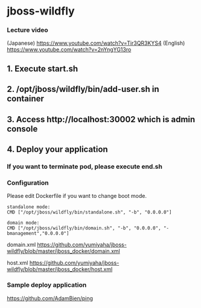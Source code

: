 # jboss-wildfly

### Lecture video
(Japanese) https://www.youtube.com/watch?v=Tir3QR3KYS4
(English)  https://www.youtube.com/watch?v=2nYngYG13ro

## 1. Execute start.sh


## 2. /opt/jboss/wildfly/bin/add-user.sh in container


## 3. Access http://localhost:30002 which is admin console


## 4. Deploy your application


### If you want to terminate pod, please execute end.sh

### Configuration
Please edit Dockerfile if you want to change boot mode.

    standalone mode:
    CMD ["/opt/jboss/wildfly/bin/standalone.sh", "-b", "0.0.0.0"]

    domain mode:
    CMD ["/opt/jboss/wildfly/bin/domain.sh", "-b", "0.0.0.0", "-bmanagement","0.0.0.0"]

domain.xml
https://github.com/yumiyaha/jboss-wildfly/blob/master/jboss_docker/domain.xml

host.xml
https://github.com/yumiyaha/jboss-wildfly/blob/master/jboss_docker/host.xml

### Sample deploy application
https://github.com/AdamBien/ping
